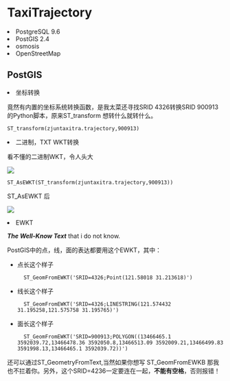 # TaxiTrajectory

<li>PostgreSQL 9.6</li>
<li>PostGIS 2.4</li>
<li>osmosis</li>
<li>OpenStreetMap</li>

## PostGIS

<li>坐标转换</li>

竟然有内置的坐标系统转换函数，是我太菜还寻找SRID 4326转换SRID 900913的Python脚本，原来ST_transform 想转什么就转什么。

	ST_transform(zjuntaxitra.trajectory,900913)

<li>二进制，TXT WKT转换</li>

看不懂的二进制WKT，令人头大

![](https://i.imgur.com/Qh4gBCw.png)

	ST_AsEWKT(ST_transform(zjuntaxitra.trajectory,900913))

ST_AsEWKT 后

![](https://i.imgur.com/jYGSwpp.png)

<li> EWKT </li>

<strong>*The Well-Know Text*</strong> that i do not know.

PostGIS中的点，线，面的表达都要用这个EWKT，其中：

- 点长这个样子

		ST_GeomFromEWKT('SRID=4326;Point(121.58018 31.213618)')

- 线长这个样子

		ST_GeomFromEWKT('SRID=4326;LINESTRING(121.574432 31.195258,121.575758 31.195765)')

- 面长这个样子

		ST_GeomFromEWKT('SRID=900913;POLYGON((13466465.1 3592039.72,13466478.36 3592050.8,13466513.09 3592009.21,13466499.83 3591998.13,13466465.1 3592039.72))')

还可以通过ST_GeometryFromText,当然如果你想写 ST_GeomFromEWKB 那我也不拦着你。另外，这个SRID=4236一定要连在一起，**不能有空格**，否则报错！



